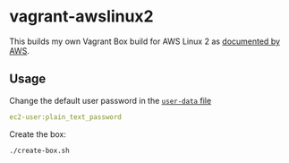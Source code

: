 # vagrant-awslinux2

This builds my own Vagrant Box build for AWS Linux 2 as [documented by AWS](https://docs.aws.amazon.com/AWSEC2/latest/UserGuide/amazon-linux-2-virtual-machine.html).

## Usage

Change the default user password in the [`user-data` file](./seedconfig/user-data)

````yaml
ec2-user:plain_text_password
````

Create the box:

````shell
./create-box.sh
````
